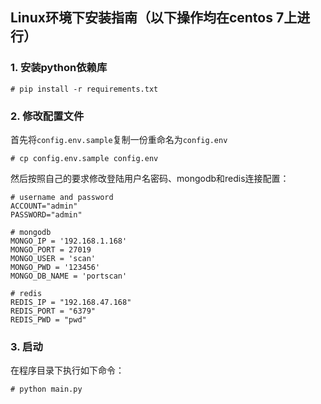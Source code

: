 ## Linux环境下安装指南（以下操作均在centos 7上进行）

### 1. 安装python依赖库

```
# pip install -r requirements.txt
```

### 2. 修改配置文件

首先将`config.env.sample`复制一份重命名为`config.env`
```
# cp config.env.sample config.env
```

然后按照自己的要求修改登陆用户名密码、mongodb和redis连接配置：

```
# username and password
ACCOUNT="admin"
PASSWORD="admin"

# mongodb
MONGO_IP = '192.168.1.168'
MONGO_PORT = 27019
MONGO_USER = 'scan'
MONGO_PWD = '123456'
MONGO_DB_NAME = 'portscan'

# redis
REDIS_IP = "192.168.47.168"
REDIS_PORT = "6379"
REDIS_PWD = "pwd"
```

### 3. 启动

在程序目录下执行如下命令：

```
# python main.py
```
